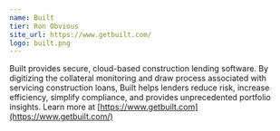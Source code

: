```yaml
---
name: Built
tier: Ron Obvious
site_url: https://www.getbuilt.com/
logo: built.png
---
```


Built provides secure, cloud-based construction lending software.
By digitizing the collateral monitoring and draw process associated with servicing construction loans, Built helps lenders reduce risk, increase efficiency, simplify compliance, and provides unprecedented portfolio insights.
Learn more at [https://www.getbuilt.com](https://www.getbuilt.com/)
